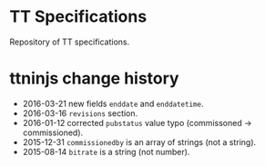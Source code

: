 TT Specifications
=================

Repository of TT specifications.

ttninjs change history
======================

* 2016-03-21 new fields `enddate` and `enddatetime`.
* 2016-03-16 `revisions` section.
* 2016-01-12 corrected `pubstatus` value typo (commissoned -> commissioned).
* 2015-12-31 `commissionedby` is an array of strings (not a string).
* 2015-08-14 `bitrate` is a string (not number).
